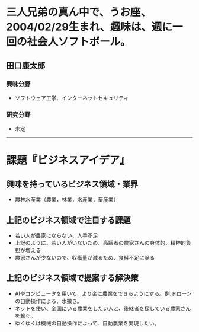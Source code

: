 # 三人兄弟の真ん中で、うお座、2004/02/29生まれ、趣味は、週に一回の社会人ソフトボール。

## 田口康太郎

### 興味分野

- ソフトウェア工学、インターネットセキュリティ

### 研究分野

- 未定

* * *

# 課題『ビジネスアイデア』

## 興味を持っているビジネス領域・業界

- 農林水産業（農業，林業，水産業，畜産業）

## 上記のビジネス領域で注目する課題

- 若い人が農家にならない、人手不足
- 上記のように、若い人がいないため、高齢者の農家さんの身体的、精神的負担が増える
- 農家さんが少ないので、収穫量が減るため、食料不足に陥る

## 上記のビジネス領域で提案する解決策

- AIやコンピュータを用いて、より楽に農業をできるようにする。例:ドローンの自動操作による、水撒き。
- ネットを使い、全国にいる農業をしたい人と、後継者を探している農家さんを繋ぐ。
- ゆくゆくは機械の自動操作によって、自動農業を実現したい。



